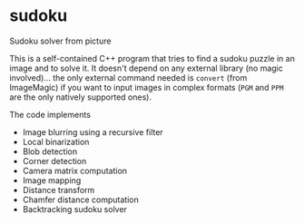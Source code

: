 # sudoku
Sudoku solver from picture

This is a self-contained C++ program that tries to find a sudoku puzzle in an image and to solve it.
It doesn't depend on any external library (no magic involved)... the only external command needed is
`convert` (from ImageMagic) if you want to input images in complex formats (`PGM` and `PPM` are
the only natively supported ones).

The code implements

- Image blurring using a recursive filter
- Local binarization
- Blob detection
- Corner detection
- Camera matrix computation
- Image mapping
- Distance transform
- Chamfer distance computation
- Backtracking sudoku solver
